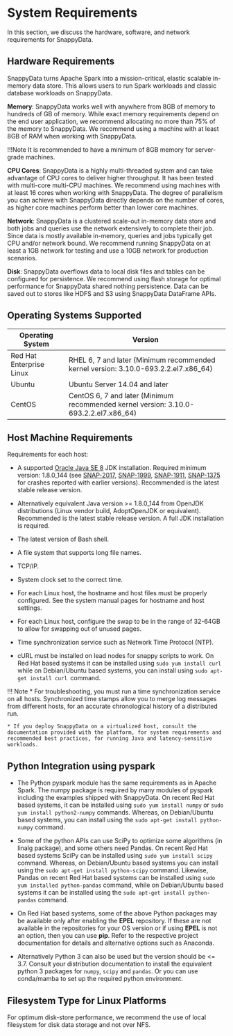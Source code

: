 # System Requirements

In this section, we discuss the hardware, software, and network requirements for SnappyData.

## Hardware  Requirements

SnappyData turns Apache Spark into a mission-critical, elastic scalable in-memory data store. This allows users to run Spark workloads and classic database workloads on SnappyData.

**Memory**: SnappyData works well with anywhere from 8GB of memory to hundreds of GB of memory. While exact memory requirements depend on the end user application, we recommend allocating no more than 75% of the memory to SnappyData. We recommend using a machine with at least 8GB of RAM when working with SnappyData.

!!!Note
	It is recommended to have a minimum of 8GB memory for server-grade machines.
    
**CPU Cores**: SnappyData is a highly multi-threaded system and can take advantage of CPU cores to deliver higher throughput. It has been tested with multi-core multi-CPU machines. We recommend using machines with at least 16 cores when working with SnappyData. The degree of parallelism you can achieve with SnappyData directly depends on the number of cores, as higher core machines perform better than lower core machines.

**Network**: SnappyData is a clustered scale-out in-memory data store and both jobs and queries use the network extensively to complete their job. Since data is mostly available in-memory, queries and jobs typically get CPU and/or network bound. We recommend running SnappyData on at least a 1GB network for testing and use a 10GB network for production scenarios.

**Disk**: SnappyData overflows data to local disk files and tables can be configured for persistence. We recommend using flash storage for optimal performance for SnappyData shared nothing persistence. Data can be saved out to stores like HDFS and S3 using SnappyData DataFrame APIs.


## Operating Systems Supported

| Operating System| Version |
|-----------------|---------|
|Red Hat Enterprise Linux|RHEL 6, 7 and later (Minimum recommended kernel version: 3.10.0-693.2.2.el7.x86\_64)|
|Ubuntu|Ubuntu Server 14.04 and later|
|CentOS|CentOS 6, 7 and later (Minimum recommended kernel version: 3.10.0-693.2.2.el7.x86\_64)|


## Host Machine Requirements

Requirements for each host:

* A supported [Oracle Java SE 8](http://www.oracle.com/technetwork/java/javase/downloads) JDK installation.
  Required minimum version: 1.8.0\_144 (see [SNAP-2017](https://jirasnappydataio.atlassian.net/browse/SNAP-2017),
  [SNAP-1999](https://jirasnappydataio.atlassian.net/browse/SNAP-1999),
  [SNAP-1911](https://jirasnappydataio.atlassian.net/browse/SNAP-1911),
  [SNAP-1375](https://jirasnappydataio.atlassian.net/browse/SNAP-1375) for crashes reported with earlier versions).
  Recommended is the latest stable release version.

* Alternatively equivalent Java version >= 1.8.0\_144 from OpenJDK distributions (Linux vendor build, AdoptOpenJDK
  or equivalent). Recommended is the latest stable release version. A full JDK installation is required.

* The latest version of Bash shell.

* A file system that supports long file names.

* TCP/IP.

* System clock set to the correct time.

* For each Linux host, the hostname and host files must be properly configured. See the system manual pages for hostname and host settings.

* For each Linux host, configure the swap to be in the range of 32-64GB to allow for swapping out of unused pages.

* Time synchronization service such as Network Time Protocol (NTP).

* cURL must be installed on lead nodes for snappy scripts to work. On Red Hat based systems it can be installed using `sudo yum install curl` while on Debian/Ubuntu based systems, you can install using `sudo apt-get install curl `command.

!!! Note
	* For troubleshooting, you must run a time synchronization service on all hosts. Synchronized time stamps allow you to merge log messages from different hosts, for an accurate chronological history of a distributed run.

	* If you deploy SnappyData on a virtualized host, consult the documentation provided with the platform, for system requirements and recommended best practices, for running Java and latency-sensitive workloads.


## Python Integration using pyspark

- The Python pyspark module has the same requirements as in Apache Spark. The numpy package is required by many modules of pyspark including the examples shipped with SnappyData. On recent Red Hat based systems, it can be installed using `sudo yum install numpy` or `sudo yum install python2-numpy` commands. Whereas, on Debian/Ubuntu based systems, you can install using the `sudo apt-get install python-numpy` command.

- Some of the python APIs can use SciPy to optimize some algorithms (in linalg package), and some others need Pandas. On recent Red Hat based systems SciPy can be installed using `sudo yum install scipy` command. Whereas,  on Debian/Ubuntu based systems you can install using the `sudo apt-get install python-scipy` command. Likewise, Pandas on recent Red Hat based systems can be installed using `sudo yum installed python-pandas` command, while on Debian/Ubuntu based systems it can be installed using the `sudo apt-get install python-pandas` command.

- On Red Hat based systems, some of the above Python packages may be available only after enabling the **EPEL** repository. If these are not available in the repositories for your OS version or if using **EPEL** is not an option, then you can use **pip**. Refer to the respective project documentation for details and alternative options such as Anaconda.

- Alternatively Python 3 can also be used but the version should be <= 3.7. Consult your distribution documentation to
  install the equivalent python 3 packages for `numpy`, `scipy` and `pandas`.
  Or you can use conda/mamba to set up the required python environment.


## Filesystem Type for Linux Platforms

For optimum disk-store performance, we recommend the use of local filesystem for disk data storage and not over NFS.
